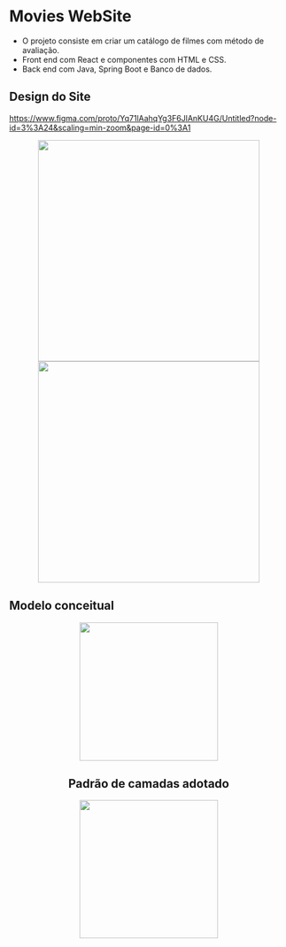 # Movies WebSite

- O projeto consiste em criar um catálogo de filmes com método de avaliação. 
- Front end com React e componentes com HTML e CSS.
- Back end com Java, Spring Boot e Banco de dados.

## Design do Site

https://www.figma.com/proto/Yq71lAahqYg3F6JlAnKU4G/Untitled?node-id=3%3A24&scaling=min-zoom&page-id=0%3A1
<div align="center">
  <img height="400em" src="https://media.discordapp.net/attachments/896196228000391218/974002818748940328/Listing.png?width=522&height=600"/>
  <img height="400em" src="https://media.discordapp.net/attachments/896196228000391218/974002802823159869/Card.png?width=513&height=599"/>
</div>

## Modelo conceitual

<div align="center">
  <img height="250em" src="https://cdn.discordapp.com/attachments/896196228000391218/974677989822431242/dsmovie-dominio.png"/
</div>

## Padrão de camadas adotado
  
<div align="center">
  <img height="250em" src="https://cdn.discordapp.com/attachments/896196228000391218/974679242216452106/padrao-camadas.png"/
</div>


